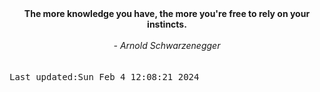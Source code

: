 
<div align="center"><b><span>The more knowledge you have, the more you're free to rely on your instincts.</span></b><br><br><i> - Arnold Schwarzenegger</i></div>
<br><br><kbd>Last updated:Sun Feb  4 12:08:21 2024</kbd>